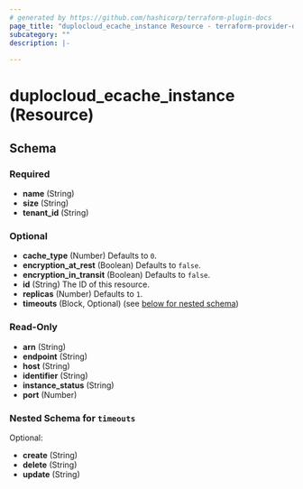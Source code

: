 ```yaml
---
# generated by https://github.com/hashicorp/terraform-plugin-docs
page_title: "duplocloud_ecache_instance Resource - terraform-provider-duplocloud"
subcategory: ""
description: |-
  
---
```


# duplocloud_ecache_instance (Resource)





<!-- schema generated by tfplugindocs -->
## Schema

### Required

- **name** (String)
- **size** (String)
- **tenant_id** (String)

### Optional

- **cache_type** (Number) Defaults to `0`.
- **encryption_at_rest** (Boolean) Defaults to `false`.
- **encryption_in_transit** (Boolean) Defaults to `false`.
- **id** (String) The ID of this resource.
- **replicas** (Number) Defaults to `1`.
- **timeouts** (Block, Optional) (see [below for nested schema](#nestedblock--timeouts))

### Read-Only

- **arn** (String)
- **endpoint** (String)
- **host** (String)
- **identifier** (String)
- **instance_status** (String)
- **port** (Number)

<a id="nestedblock--timeouts"></a>
### Nested Schema for `timeouts`

Optional:

- **create** (String)
- **delete** (String)
- **update** (String)


